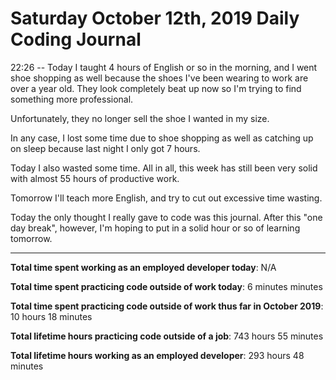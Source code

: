 # Saturday October 12th, 2019 Daily Coding Journal

22:26 -- Today I taught 4 hours of English or so in the morning, and I went shoe shopping as well because the shoes I've been wearing to work are over a year old. They look completely beat up now so I'm trying to find something more professional.

Unfortunately, they no longer sell the shoe I wanted in my size.

In any case, I lost some time due to shoe shopping as well as catching up on sleep because last night I only got 7 hours.

Today I also wasted some time. All in all, this week has still been very solid with almost 55 hours of productive work.

Tomorrow I'll teach more English, and try to cut out excessive time wasting.

Today the only thought I really gave to code was this journal. After this "one day break", however, I'm hoping to put in a solid hour or so of learning tomorrow.

___
**Total time spent working as an employed developer today**: N/A

**Total time spent practicing code outside of work today**: 6 minutes minutes

**Total time spent practicing code outside of work thus far in October 2019**: 10 hours 18 minutes

**Total lifetime hours practicing code outside of a job**: 743 hours 55 minutes

**Total lifetime hours working as an employed developer**: 293 hours 48 minutes